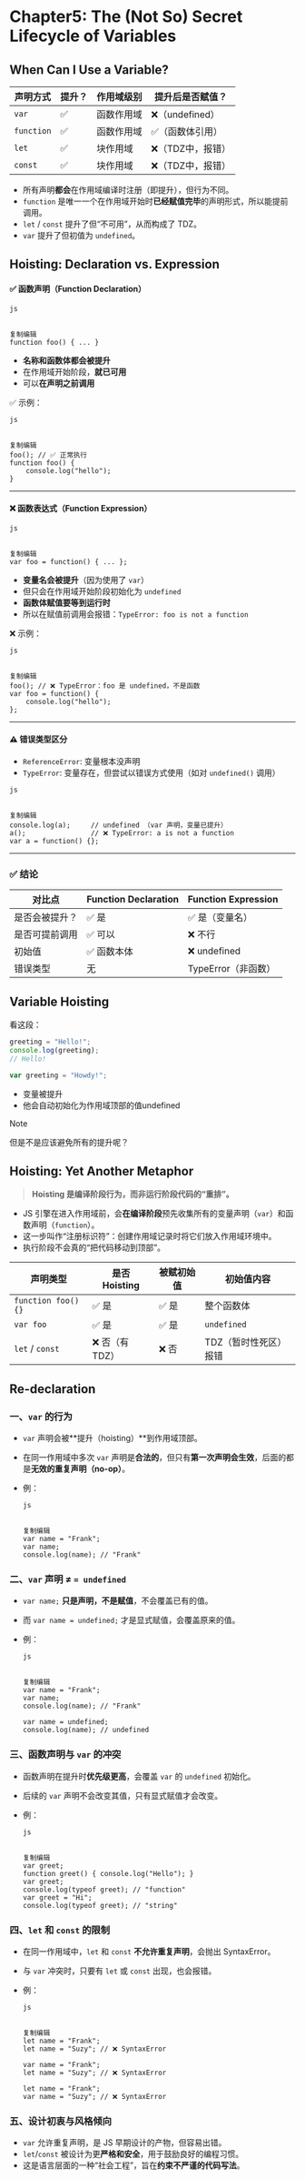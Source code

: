 # Chapter5: The (Not So) Secret Lifecycle of Variables

## When Can I Use a Variable?

| 声明方式   | 提升？ | 作用域级别 | 提升后是否赋值？ |
| ---------- | ------ | ---------- | ---------------- |
| `var`      | ✅      | 函数作用域 | ❌（undefined）   |
| `function` | ✅      | 函数作用域 | ✅（函数体引用）  |
| `let`      | ✅      | 块作用域   | ❌（TDZ中，报错） |
| `const`    | ✅      | 块作用域   | ❌（TDZ中，报错） |



- 所有声明**都会**在作用域编译时注册（即提升），但行为不同。
- `function` 是唯一一个在作用域开始时**已经赋值完毕**的声明形式，所以能提前调用。
- `let` / `const` 提升了但“不可用”，从而构成了 TDZ。
- `var` 提升了但初值为 `undefined`。

## Hoisting: Declaration vs. Expression

#### ✅ 函数声明（Function Declaration）

```
js


复制编辑
function foo() { ... }
```

- **名称和函数体都会被提升**
- 在作用域开始阶段，**就已可用**
- 可以**在声明之前调用**

✅ 示例：

```
js


复制编辑
foo(); // ✅ 正常执行
function foo() {
    console.log("hello");
}
```

------

#### ❌ 函数表达式（Function Expression）

```
js


复制编辑
var foo = function() { ... };
```

- **变量名会被提升**（因为使用了 `var`）
- 但只会在作用域开始阶段初始化为 `undefined`
- **函数体赋值要等到运行时**
- 所以在赋值前调用会报错：`TypeError: foo is not a function`

❌ 示例：

```
js


复制编辑
foo(); // ❌ TypeError：foo 是 undefined，不是函数
var foo = function() {
    console.log("hello");
};
```

------

#### ⚠️ 错误类型区分

- `ReferenceError`: 变量根本没声明
- `TypeError`: 变量存在，但尝试以错误方式使用（如对 `undefined()` 调用）

```
js


复制编辑
console.log(a);     // undefined （var 声明，变量已提升）
a();                // ❌ TypeError: a is not a function
var a = function() {};
```

------

### ✅ 结论

| 对比点         | Function Declaration | Function Expression |
| -------------- | -------------------- | ------------------- |
| 是否会被提升？ | ✅ 是                 | ✅ 是（变量名）      |
| 是否可提前调用 | ✅ 可以               | ❌ 不行              |
| 初始值         | ✅ 函数本体           | ❌ undefined         |
| 错误类型       | 无                   | TypeError（非函数） |

## Variable Hoisting

看这段：

```javascript
greeting = "Hello!";
console.log(greeting);
// Hello!

var greeting = "Howdy!";
```

- 变量被提升
- 他会自动初始化为作用域顶部的值undefined

> [!NOTE]
>
> 但是不是应该避免所有的提升呢？

## Hoisting: Yet Another Metaphor

> **Hoisting 是编译阶段行为，而非运行阶段代码的“重排”。**

- JS 引擎在进入作用域前，会**在编译阶段**预先收集所有的变量声明（`var`）和函数声明（`function`）。
- 这一步叫作“注册标识符”：创建作用域记录时将它们放入作用域环境中。
- 执行阶段不会真的“把代码移动到顶部”。

| 声明类型            | 是否 Hoisting | 被赋初始值 | 初始值内容            |
| ------------------- | ------------- | ---------- | --------------------- |
| `function foo() {}` | ✅ 是          | ✅ 是       | 整个函数体            |
| `var foo`           | ✅ 是          | ✅ 是       | `undefined`           |
| `let` / `const`     | ❌ 否（有TDZ） | ❌ 否       | TDZ（暂时性死区）报错 |

## Re-declaration

### 一、`var` 的行为

- `var` 声明会被**提升（hoisting）**到作用域顶部。

- 在同一作用域中多次 `var` 声明是**合法的**，但只有**第一次声明会生效**，后面的都是**无效的重复声明（no-op）**。

- 例：

  ```
  js
  
  
  复制编辑
  var name = "Frank";
  var name;
  console.log(name); // "Frank"
  ```

### 二、`var` 声明 ≠ `= undefined`

- `var name;` **只是声明，不是赋值**，不会覆盖已有的值。

- 而 `var name = undefined;` 才是显式赋值，会覆盖原来的值。

- 例：

  ```
  js
  
  
  复制编辑
  var name = "Frank";
  var name;
  console.log(name); // "Frank"
  
  var name = undefined;
  console.log(name); // undefined
  ```

### 三、函数声明与 `var` 的冲突

- 函数声明在提升时**优先级更高**，会覆盖 `var` 的 `undefined` 初始化。

- 后续的 `var` 声明不会改变其值，只有显式赋值才会改变。

- 例：

  ```
  js
  
  
  复制编辑
  var greet;
  function greet() { console.log("Hello"); }
  var greet;
  console.log(typeof greet); // "function"
  var greet = "Hi";
  console.log(typeof greet); // "string"
  ```

### 四、`let` 和 `const` 的限制

- 在同一作用域中，`let` 和 `const` **不允许重复声明**，会抛出 SyntaxError。

- 与 `var` 冲突时，只要有 `let` 或 `const` 出现，也会报错。

- 例：

  ```
  js
  
  
  复制编辑
  let name = "Frank";
  let name = "Suzy"; // ❌ SyntaxError
  
  var name = "Frank";
  let name = "Suzy"; // ❌ SyntaxError
  
  let name = "Frank";
  var name = "Suzy"; // ❌ SyntaxError
  ```

### 五、设计初衷与风格倾向

- `var` 允许重复声明，是 JS 早期设计的产物，但容易出错。
- `let`/`const` 被设计为更**严格和安全**，用于鼓励良好的编程习惯。
- 这是语言层面的一种“社会工程”，旨在**约束不严谨的代码写法**。